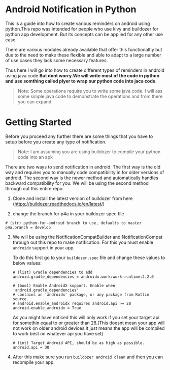# Android Notification in Python
This is a guide into how to create various reminders on android using python.This repo was intended for people who use kivy and buildozer for python app development. But its concepts can be applied for any other use case.

There are various modules already available that offer this functionaltiy but due to the need to make
 these flexible and able to adapt to a large number of use cases they lack some necessary features.

Thus here I will go into how to create different types of reminders in android using java code.**But dont worry.We will write most of the code in python and use somthing called plyer to wrap our python code into jaca code.**

> Note: Some operations require you to write some java code.  I will ass some simple java code to demonstrate the operations and from there you can expand.

Getting Started
===============
Before you proceed any further there are some things that you have to setup before you create any type of notification.
> Note: I am assuming you are using buildozer to compile your python code into an apk

There are two ways to send notification in android. The first way is the old way and requires you to manually code compatibility in for older versions of android. The second way is the newer method and automatically handles backward compatibility for you. We will be using the second method through out this entire repo.

1. Clone and install the latest version of buildozer from here (https://buildozer.readthedocs.io/en/latest/)

2. change the branch for p4a in your buildozer spec file
 ```
 # (str) python-for-android branch to use, defaults to master
 p4a.branch = develop
 ```

3. We will be using the NotificationCompatBuilder and NotificationCompat through out this repo to make notification. For this you must enable `androidx` support in your app.

    To do this first go to your `buildozer.spec` file and change these values to below values:
    ```
    # (list) Gradle dependencies to add
    android.gradle_dependencies = androidx.work:work-runtime:2.2.0

    # (bool) Enable AndroidX support. Enable when 'android.gradle_dependencies'
    # contains an 'androidx' package, or any package from Kotlin source.
    # android.enable_androidx requires android.api >= 28
    android.enable_androidx = True
    ```
    As you might have noticed this will only work if you set your target api for somethin equal to or greater than 28.(This doesnt mean your app will not work on older android devices.It just means the app will be compiled to work best on whatever api you have set)

    ```
    # (int) Target Android API, should be as high as possible.
    android.api = 30
    ```
4. After this make sure you run `buildozer android clean` and then you can recompile your app.
